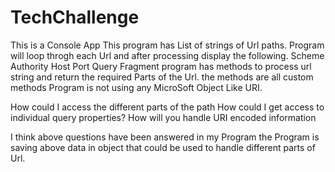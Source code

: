 # TechChallenge
This is a Console App
This program has List of strings of Url paths.
Program will loop throgh each Url and after processing display the following.
Scheme
Authority
Host
Port
Query
Fragment
program has methods to process url string and return the required Parts of the Url.
the methods are all custom methods Program is not using any MicroSoft Object Like URI.

How could I access the different parts of the path
How could I get access to individual query properties? 
How will you handle URI encoded information

I think above questions have been answered in my Program the Program is saving above data in object 
that could be used to handle different parts of Url.
